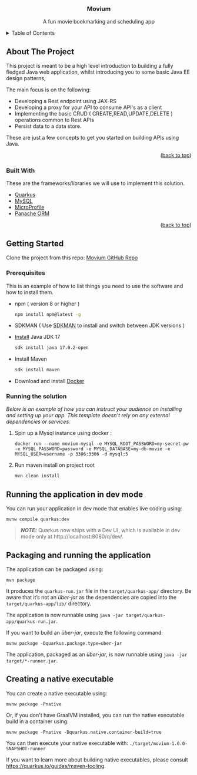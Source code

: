 <div id="top"></div>

<h3 align="center">Movium</h3>

  <p align="center">
    A fun movie bookmarking and scheduling app
    <br />
  </p>


<!-- TABLE OF CONTENTS -->
<details>
  <summary>Table of Contents</summary>
  <ol>
    <li>
      <a href="#about-the-project">About The Project</a>
      <ul>
        <li><a href="#built-with">Built With</a></li>
      </ul>
    </li>
    <li>
      <a href="#getting-started">Getting Started</a>
      <ul>
        <li><a href="#prerequisites">Prerequisites</a></li>
        <li><a href="#running-the-project">Running the solution</a></li>
      </ul>
    </li>
    <li><a href="#usage">Usage</a></li>
    <li><a href="#roadmap">Roadmap</a></li>
    <li><a href="#contributing">Contributing</a></li>
    <li><a href="#license">License</a></li>
    <li><a href="#contact">Contact</a></li>
    <li><a href="#acknowledgments">Acknowledgments</a></li>
  </ol>
</details>


<!-- ABOUT THE PROJECT -->
## About The Project

This project is meant to be a high level introduction to building a fully fledged Java web application, whilst introducing you to some basic Java EE design patterns, 

The main focus is on the following:
* Developing a Rest endpoint using JAX-RS
* Developing a proxy for your API to consume API's as a client 
* Implementing the basic CRUD ( CREATE,READ,UPDATE,DELETE ) operations common to Rest APIs
* Persist data to a data store.

These are just a few concepts to get you started on building APIs using Java.  


<p align="right">(<a href="#top">back to top</a>)</p>

### Built With

These are the frameworks/libraries we will use to implement this solution. 

* [Quarkus](https://quarkus.io/)
* [MySQL](https://www.mysql.com/)
* [MicroProfile](https://microprofile.io/)
* [Panache ORM](https://quarkus.io/guides/hibernate-orm-panache)

<p align="right">(<a href="#top">back to top</a>)</p>

<!-- GETTING STARTED -->
## Getting Started

Clone the project from this repo: [Movium GitHub Repo](https://github.com/the-linc/moovium)

### Prerequisites

This is an example of how to list things you need to use the software and how to install them.
* npm ( version 8 or higher )
  ```sh
  npm install npm@latest -g
  ```
* SDKMAN ( Use [SDKMAN](https://sdkman.io/install) to install and switch between JDK versions )

  
* [Install](https://sdkman.io/usage) Java JDK 17
  ```sh
  sdk install java 17.0.2-open
  ```
  
* Install Maven
  ```sh
  sdk install maven
  ```
  
* Download and install [Docker](https://www.docker.com/get-started)
 


### Running the solution

_Below is an example of how you can instruct your audience on installing and setting up your app. This template doesn't rely on any external dependencies or services._

1. Spin up a Mysql instance using docker :
    ```
    docker run --name movium-mysql -e MYSQL_ROOT_PASSWORD=my-secret-pw -e MYSQL_PASSWORD=password -e MYSQL_DATABASE=my-db-movie -e MYSQL_USER=username -p 3306:3306 -d mysql:5
    ```
2. Run maven install on project root
   ```sh
   mvn clean install
   ```
## Running the application in dev mode

You can run your application in dev mode that enables live coding using:
```shell script
mvnw compile quarkus:dev
```

> **_NOTE:_**  Quarkus now ships with a Dev UI, which is available in dev mode only at http://localhost:8080/q/dev/.

## Packaging and running the application

The application can be packaged using:
```shell script
mvn package
```
It produces the `quarkus-run.jar` file in the `target/quarkus-app/` directory.
Be aware that it’s not an _über-jar_ as the dependencies are copied into the `target/quarkus-app/lib/` directory.

The application is now runnable using `java -jar target/quarkus-app/quarkus-run.jar`.

If you want to build an _über-jar_, execute the following command:
```shell script
mvnw package -Dquarkus.package.type=uber-jar
```

The application, packaged as an _über-jar_, is now runnable using `java -jar target/*-runner.jar`.

## Creating a native executable

You can create a native executable using:
```shell script
mvnw package -Pnative
```

Or, if you don't have GraalVM installed, you can run the native executable build in a container using:
```shell script
mvnw package -Pnative -Dquarkus.native.container-build=true
```

You can then execute your native executable with: `./target/movium-1.0.0-SNAPSHOT-runner`

If you want to learn more about building native executables, please consult https://quarkus.io/guides/maven-tooling.